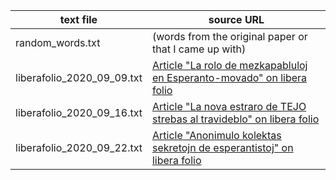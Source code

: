 | text file | source URL |
| --- | --- |
| random_words.txt | (words from the original paper or that I came up with) |
| liberafolio_2020_09_09.txt | [Article "La rolo de mezkapabluloj en Esperanto-movado" on libera folio](https://www.liberafolio.org/2020/09/09/la-rolo-de-mezkapabluloj-en-esperanto-movado/)
| liberafolio_2020_09_16.txt | [Article "La nova estraro de TEJO strebas al travideblo" on libera folio](https://www.liberafolio.org/2020/09/16/la-nova-estraro-de-tejo-strebas-al-travideblo/)
| liberafolio_2020_09_22.txt | [Article "Anonimulo kolektas sekretojn de esperantistoj" on libera folio](https://www.liberafolio.org/2020/09/22/anonimulo-kolektas-sekretojn-de-esperantistoj/) |
